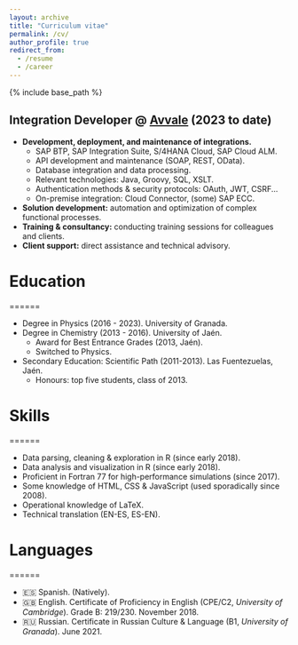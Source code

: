 ```yaml
---
layout: archive
title: "Curriculum vitae"
permalink: /cv/
author_profile: true
redirect_from:
  - /resume
  - /career
---
```


{% include base_path %}

## Integration Developer @ [Avvale](https://www.avvale.com) (2023 to date)

* **Development, deployment, and maintenance of integrations.**  
  * SAP BTP, SAP Integration Suite, S/4HANA Cloud, SAP Cloud ALM.  
  * API development and maintenance (SOAP, REST, OData).  
  * Database integration and data processing.  
  * Relevant technologies: Java, Groovy, SQL, XSLT.  
  * Authentication methods & security protocols: OAuth, JWT, CSRF...  
  * On-premise integration: Cloud Connector, (some) SAP ECC.  
* **Solution development:** automation and optimization of complex functional processes.  
* **Training & consultancy:** conducting training sessions for colleagues and clients.  
* **Client support:** direct assistance and technical advisory.

# Education
======
* Degree in Physics (2016 - 2023). University of Granada.
* Degree in Chemistry (2013 - 2016). University of Jaén.
  * Award for Best Entrance Grades (2013, Jaén).
  * Switched to Physics.
* Secondary Education: Scientific Path (2011-2013). Las Fuentezuelas, Jaén.
  * Honours: top five students, class of 2013.

  
# Skills
======
* Data parsing, cleaning & exploration in R (since early 2018).
* Data analysis and visualization in R (since early 2018).
* Proficient in Fortran 77 for high-performance simulations (since 2017).
* Some knowledge of HTML, CSS & JavaScript (used sporadically since 2008).
* Operational knowledge of LaTeX.
* Technical translation (EN-ES, ES-EN).

# Languages
======
* 🇪🇸 Spanish. (Natively).
* 🇬🇧 English. Certificate of Proficiency in English (CPE/C2, *University of Cambridge*). Grade B: 219/230. November 2018.
* 🇷🇺 Russian. Certificate in Russian Culture & Language (B1, *University of Granada*). June 2021.
